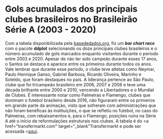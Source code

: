 # Gols acumulados dos principais clubes brasileiros no Brasileirão Série A (2003 - 2020)
Com a tabela disponibilizada pela  <a href="basedosdados.org" target="_blank">basededados.org</a>, fiz um **_bar chart race_** com o pacote **ddplot** selecionando os doze principais clubes brasileiros e o número acumulado de gols marcados enquanto visitantes durante o período entre 2003 e 2020. Apesar de não ter sido campeão durante esses 17 anos, o Santos se destaca e aparece entre os primeiros durante todos os anos. Vale lembrar que durante esse período, o clube teve atletas como Neymar, Paulo Henrique Ganso, Gabriel Barbosa, Ricardo Oliveira, Marinho e Soteldo, que foram destaques no país. A liderança pertence ao São Paulo, clube que foi tricampeão brasileiro em 2006, 2007 e 2008 e teve uma década brilhante entre 2000 e 2010, vencendo a Libertadores e o Mundial de Clubes. É interessante notar como Palmeiras e Flamengo, clubes que dominam o futebol brasileiro desde 2016, não figuraram entre os primeiros em grande parte da animação, visto que sofreram com administrações que não foram benéficas às instituições, o que se refletiu no futebol, no caso do Palmeiras, com rebaixamentos e, para o Flamengo, posições ruins na Série A até o início de reformulações estruturais nos clubes. A tabela é do <a href="transfermarkt.com" target="_blank"Transfermarkt</a> e pode ser acessada <<a href="https://basedosdados.org/dataset/mundo-transfermarkt-competicoes?bdm_table=brasileirao_serie_a" target="_blank">aqui</a>.
